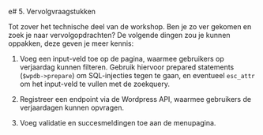 e# 5. Vervolgvraagstukken

Tot zover het technische deel van de workshop. Ben je zo ver gekomen en zoek je naar vervolgopdrachten? De volgende dingen zou je kunnen oppakken, deze geven je meer kennis:

1. Voeg een input-veld toe op de pagina, waarmee gebruikers op verjaardag kunnen filteren.
Gebruik hiervoor prepared statements (`$wpdb->prepare`) om SQL-injecties tegen te gaan, en eventueel `esc_attr` om het input-veld te vullen met de zoekquery.

2. Registreer een endpoint via de Wordpress API, waarmee gebruikers de verjaardagen kunnen opvragen.

3. Voeg validatie en succesmeldingen toe aan de menupagina.
